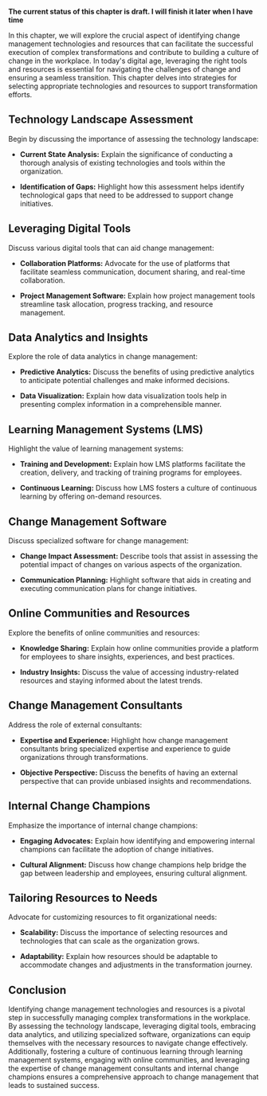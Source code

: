 **The current status of this chapter is draft. I will finish it later when I have time**

In this chapter, we will explore the crucial aspect of identifying change management technologies and resources that can facilitate the successful execution of complex transformations and contribute to building a culture of change in the workplace. In today's digital age, leveraging the right tools and resources is essential for navigating the challenges of change and ensuring a seamless transition. This chapter delves into strategies for selecting appropriate technologies and resources to support transformation efforts.

Technology Landscape Assessment
-------------------------------

Begin by discussing the importance of assessing the technology landscape:

* **Current State Analysis:** Explain the significance of conducting a thorough analysis of existing technologies and tools within the organization.

* **Identification of Gaps:** Highlight how this assessment helps identify technological gaps that need to be addressed to support change initiatives.

Leveraging Digital Tools
------------------------

Discuss various digital tools that can aid change management:

* **Collaboration Platforms:** Advocate for the use of platforms that facilitate seamless communication, document sharing, and real-time collaboration.

* **Project Management Software:** Explain how project management tools streamline task allocation, progress tracking, and resource management.

Data Analytics and Insights
---------------------------

Explore the role of data analytics in change management:

* **Predictive Analytics:** Discuss the benefits of using predictive analytics to anticipate potential challenges and make informed decisions.

* **Data Visualization:** Explain how data visualization tools help in presenting complex information in a comprehensible manner.

Learning Management Systems (LMS)
---------------------------------

Highlight the value of learning management systems:

* **Training and Development:** Explain how LMS platforms facilitate the creation, delivery, and tracking of training programs for employees.

* **Continuous Learning:** Discuss how LMS fosters a culture of continuous learning by offering on-demand resources.

Change Management Software
--------------------------

Discuss specialized software for change management:

* **Change Impact Assessment:** Describe tools that assist in assessing the potential impact of changes on various aspects of the organization.

* **Communication Planning:** Highlight software that aids in creating and executing communication plans for change initiatives.

Online Communities and Resources
--------------------------------

Explore the benefits of online communities and resources:

* **Knowledge Sharing:** Explain how online communities provide a platform for employees to share insights, experiences, and best practices.

* **Industry Insights:** Discuss the value of accessing industry-related resources and staying informed about the latest trends.

Change Management Consultants
-----------------------------

Address the role of external consultants:

* **Expertise and Experience:** Highlight how change management consultants bring specialized expertise and experience to guide organizations through transformations.

* **Objective Perspective:** Discuss the benefits of having an external perspective that can provide unbiased insights and recommendations.

Internal Change Champions
-------------------------

Emphasize the importance of internal change champions:

* **Engaging Advocates:** Explain how identifying and empowering internal champions can facilitate the adoption of change initiatives.

* **Cultural Alignment:** Discuss how change champions help bridge the gap between leadership and employees, ensuring cultural alignment.

Tailoring Resources to Needs
----------------------------

Advocate for customizing resources to fit organizational needs:

* **Scalability:** Discuss the importance of selecting resources and technologies that can scale as the organization grows.

* **Adaptability:** Explain how resources should be adaptable to accommodate changes and adjustments in the transformation journey.

Conclusion
----------

Identifying change management technologies and resources is a pivotal step in successfully managing complex transformations in the workplace. By assessing the technology landscape, leveraging digital tools, embracing data analytics, and utilizing specialized software, organizations can equip themselves with the necessary resources to navigate change effectively. Additionally, fostering a culture of continuous learning through learning management systems, engaging with online communities, and leveraging the expertise of change management consultants and internal change champions ensures a comprehensive approach to change management that leads to sustained success.
